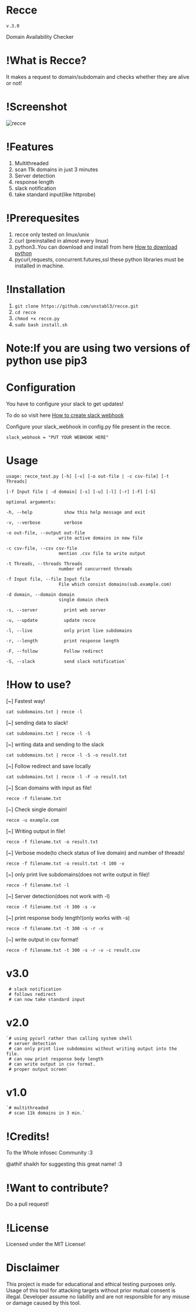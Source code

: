 # Recce
    v.3.0
Domain Availability Checker 

# !What is Recce?
It makes a request to domain/subdomain and checks whether they are alive or not!

# !Screenshot

![recce](https://user-images.githubusercontent.com/48474764/63941389-2749f780-ca89-11e9-87ec-7ba288119947.png)

# !Features
1) Multithreaded
2) scan 11k domains in just 3 minutes
3) Server detection
4) response length
5) slack notification
6) take standard input(like httprobe)

# !Prerequesites
1) recce only tested on linux/unix
2) curl (preinstalled in almost every linux)
3) python3..You can download and install from here [How to download python](https://www.python.org/downloads/)
4) pycurl,requests, concurrent.futures,ssl these python libraries must be installed in machine.


# !Installation
1) `git clone https://github.com/unstabl3/recce.git`
2) `cd recce`
3) `chmod +x recce.py`
4) `sudo bash install.sh`

# Note:If you are using two versions of python use pip3

# Configuration
You have to configure your slack to get updates!

To do so visit here
[How to create slack webhook](https://slack.com/intl/en-in/help/articles/115005265063)

Configure your slack_webhook in config.py file present in the recce.

`slack_webhook = "PUT YOUR WEBHOOK HERE"`

# Usage
`usage: recce_test.py [-h] [-v] [-o out-file | -c csv-file] [-t Threads]`

    [-f Input file | -d domain] [-s] [-u] [-l] [-r] [-F] [-S]

    optional arguments:

    -h, --help            show this help message and exit
  
    -v, --verbose         verbose

    -o out-file, --output out-file 
                        write active domains in new file
  
    -c csv-file, --csv csv-file
                        mention .csv file to write output
                        
    -t Threads, --threads Threads
                        number of concurrent threads
                        
    -f Input file, --file Input file
                        File which consist domains(sub.example.com)
                        
    -d domain, --domain domain
                        single domain check
                        
    -s, --server          print web server
  
    -u, --update          update recce
  
    -l, --live            only print live subdomains
  
    -r, --length          print response length
  
    -F, --follow          Follow redirect
  
    -S, --slack           send slack notification`


# !How to use?

[~] Fastest way!

`cat subdomains.txt | recce -l`

[~] sending data to slack!

`cat subdomains.txt | recce -l -S`

[~] writing data and sending to the slack

`cat subdomains.txt | recce -l -S -o result.txt`

[~] Follow redirect and save locally

`cat subdomains.txt | recce -l -F -o result.txt`

[~] Scan domains with input as file! 

`recce -f filename.txt`

[~] Check single domain!

`recce -u example.com`

[~] Writing output in file!

`recce -f filename.txt -o result.txt`

[~] Verbose mode(to check status of live domain) and number of threads!

`recce -f filename.txt -o result.txt -t 100 -v`

[~] only print live subdomains(does not write output in file)!

`recce -f filename.txt -l`

[~] Server detection(does not work with -l)

`recce -f filename.txt -t 300 -s -v`

[~] print response body length!(only works with -s)

`recce -f filename.txt -t 300 -s -r -v`

[~] write output in csv format!

`recce -f filename.txt -t 300 -s -r -v -c result.csv`

# v3.0
     # slack notification
     # follows redirect
     # can now take standard input
# v2.0
    `# using pycurl rather than calling system shell
     # server detection
     # can only print live subdomains without writing output into the file.
     # can now print response body length
     # can write output in csv format.
     # proper output screen`

# v1.0
    `# multithreaded
     # scan 11k domains in 3 min.`
     
# !Credits!
To the Whole infosec Community :3

@athif shaikh for suggesting this great name! :3

# !Want to contribute?
Do a pull request! 

# !License
Licensed under the MIT License!

# Disclaimer

This project is made for educational and ethical testing purposes only. Usage of this tool for attacking targets without prior mutual consent is illegal. Developer assume no liability and are not responsible for any misuse or damage caused by this tool.
